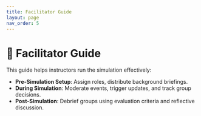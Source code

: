 ```yaml
---
title: Facilitator Guide
layout: page
nav_order: 5
---
```


# 🧭 Facilitator Guide

This guide helps instructors run the simulation effectively:

- **Pre-Simulation Setup**: Assign roles, distribute background briefings.
- **During Simulation**: Moderate events, trigger updates, and track group decisions.
- **Post-Simulation**: Debrief groups using evaluation criteria and reflective discussion.
